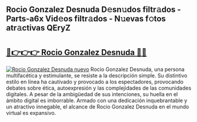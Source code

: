 ## Rocio Gonzalez Desnuda D𝚎sn𝚞dos filtr𝚊dos - Parts-a6x Vid𝚎os filtr𝚊dos - N𝚞evas f𝚘tos atr𝚊ctivas QEryZ

# <h2><a href="http://mb6eap.tromn.icu/?c=Rocio+Gonzalez+Desnuda">🔗👉👉👉 Rocio Gonzalez Desnuda 🔗🔗</a></h2>

[![Rocio Gonzalez Desnuda nuevo](https://i.imgur.com/pEAQMta.gif)](http://mb6eap.tromn.icu/?c=Rocio+Gonzalez+Desnuda)
Rocio Gonzalez Desnuda, una persona multifacética y estimulante, se resiste a la descripción simple. Su distintivo estilo en línea ha cautivado y provocado a los espectadores, provocando debates sobre ética, autoexpresión y las complejidades de las comunidades digitales. A pesar de la ambigüedad de sus intenciones, su huella en el ámbito digital es imborrable. Armado con una dedicación inquebrantable y un atractivo innegable, el alcance de Rocio Gonzalez Desnuda en el mundo virtual es expansivo.
